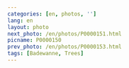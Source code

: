 ```yaml
---
categories: [en, photos, '']
lang: en
layout: photo
next_photo: /en/photos/P0000151.html
picname: P0000150
prev_photo: /en/photos/P0000153.html
tags: [Badewanne, Trees]
---
```


